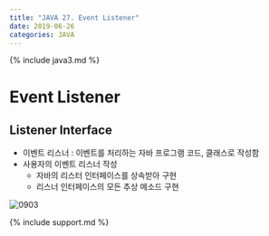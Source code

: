 ```yaml
---
title: "JAVA 27. Event Listener"
date: 2019-06-26
categories: JAVA
---
```


{% include java3.md %}

# Event Listener

## Listener Interface

* 이벤트 리스너 : 이벤트를 처리하는 자바 프로그램 코드, 클래스로 작성함
* 사용자의 이벤트 리스너 작성
  * 자바의 리스터 인터페이스를 상속받아 구현
  * 리스너 인터페이스의 모든 추상 메소드 구현
  
![0903](https://user-images.githubusercontent.com/26007107/60154513-80e03c80-9822-11e9-9a39-778588c68d44.png)


{% include support.md %}
